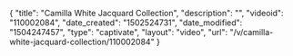 {
    "title": "Camilla White Jacquard Collection",
    "description": "",
    "videoid": "110002084",
    "date_created": "1502524731",
    "date_modified": "1504247457",
    "type": "captivate",
    "layout": "video",
    "url": "\/v\/camilla-white-jacquard-collection\/110002084"
}